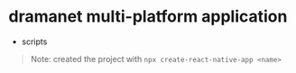 # dramanet multi-platform application


* scripts
> Note: created the project with `npx create-react-native-app <name>`



